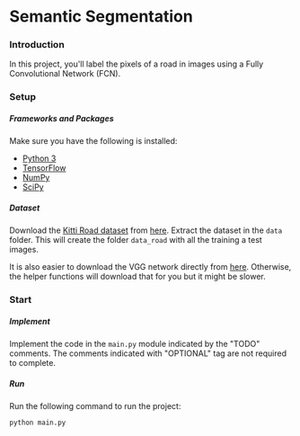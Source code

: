 # Semantic Segmentation
### Introduction
In this project, you'll label the pixels of a road in images using a Fully Convolutional Network (FCN).

### Setup
##### Frameworks and Packages
Make sure you have the following is installed:
 - [Python 3](https://www.python.org/)
 - [TensorFlow](https://www.tensorflow.org/)
 - [NumPy](http://www.numpy.org/)
 - [SciPy](https://www.scipy.org/)
##### Dataset
Download the [Kitti Road dataset](http://www.cvlibs.net/datasets/kitti/eval_road.php) from [here](http://kitti.is.tue.mpg.de/kitti/data_road.zip). Extract the dataset in the `data` folder. This will create the folder `data_road` with all the training a test images.

It is also easier to download the VGG network directly from [here](https://s3-us-west-1.amazonaws.com/udacity-selfdrivingcar/vgg.zip). Otherwise, the helper functions will download that for you but it might be slower.

### Start
##### Implement
Implement the code in the `main.py` module indicated by the "TODO" comments.
The comments indicated with "OPTIONAL" tag are not required to complete.
##### Run
Run the following command to run the project:
```
python main.py
```
